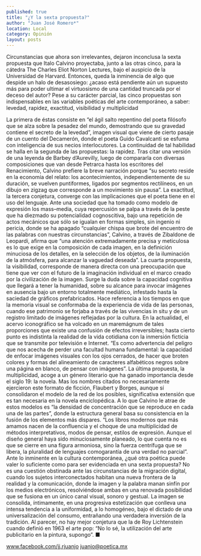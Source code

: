 ```yaml
---
published: true
title: "¿Y la sexta propuesta?"
author: "Juan José Romero*"
location: Local
category: Opinión
layout: posts
---
```


Circunstancias que ahora son irrelevantes, dejaron inconclusa la sexta propuesta que Italo Calvino proyectaba, junto a las otras cinco, para la cátedra The Charles Eliot Norton Lectures, bajo el auspicio de la Universidad de Harvard. Entonces, queda la inminencia de algo que despide un halo de desasosiego: ¿acaso está pendiente aún un supuesto más para poder ultimar el virtuosismo de una cantidad truncada por el deceso del autor? Pese a su carácter parcial, las cinco propuestas son indispensables en las variables poéticas del arte contemporáneo, a saber: levedad, rapidez, exactitud, visibilidad y multiplicidad
 
La primera de éstas consiste en “el ágil salto repentino del poeta filósofo que se alza sobre la pesadez del mundo, demostrando que su gravedad contiene el secreto de la levedad”, imagen visual que viene de cierto pasaje de un cuento del Decamerón, donde el poeta Guido Cavalcanti se esfuma con inteligencia de sus necios interlocutores. La continuidad de tal habilidad se halla en la segunda de las propuestas: la rapidez. Tras citar una versión de una leyenda de Barbey d’Aurevilly, luego de compararla con diversas composiciones que van desde Petrarca hasta los escritores del Renacimiento, Calvino prefiere la breve narración porque “su secreto reside en la economía del relato: los acontecimientos, independientemente de su duración, se vuelven puntiformes, ligados por segmentos rectilíneos, en un dibujo en zigzag que corresponde a un movimiento sin pausa”. 
La exactitud, la tercera conjetura, converge con las implicaciones que el poeta tiene en el uso del lenguaje. Ante una sociedad que ha tomado como modelo de expresión los mass–media, cuya repercusión se palpa a través de la peste que ha diezmado su potencialidad cognoscitiva, bajo una repetición de actos mecánicos que sólo se igualan en formas simples, sin ingenio ni pericia, donde se ha apagado “cualquier chispa que brote del encuentro de las palabras con nuestras circunstancias”, Calvino, a través de Zibaldone de Leopardi, afirma que “una atención extremadamente precisa y meticulosa es lo que exige en la composición de cada imagen, en la definición minuciosa de los detalles, en la selección de los objetos, de la iluminación de la atmósfera, para alcanzar la vaguedad deseada”. 
La cuarta propuesta, la visibilidad, corresponde de manera directa con una preocupación que tiene que ver con el futuro de la imaginación individual en el marco creado por la civilización de la imagen. Surge la duda sobre la capacidad cognitiva que llegará a tener la humanidad, sobre su alcance para invocar imágenes en ausencia bajo un entorno totalmente mediático, infestado hasta la saciedad de gráficos prefabricados. Hace referencia a los tiempos en que la memoria visual se conformaba de la experiencia de vida de las personas, cuando ese patrimonio se forjaba a través de las vivencias in situ y de un registro limitado de imágenes reflejadas por la cultura. En la actualidad, el acervo iconográfico se ha volcado en un maremágnum de tales proporciones que existe una confusión de efectos irreversibles; hasta cierto punto es indistinta la realidad de la vida cotidiana con la inmersión ficticia que se transmite por televisión e Internet. “Es como advertencia del peligro que nos acecha de perder una facultad humana fundamental: la capacidad de enfocar imágenes visuales con los ojos cerrados, de hacer que broten colores y formas del alineamiento de caracteres alfabéticos negros sobre una página en blanco, de pensar con imágenes”. 
La última propuesta, la multiplicidad, acoge a un género literario que ha ganado importancia desde el siglo 19: la novela. Mas los nombres citados no necesariamente ejercieron este formato de ficción, Flaubert y Borges, aunque sí consolidaron el modelo de la red de los posibles, significativa extensión que es tan necesaria en la novela enciclopédica. A lo que Calvino le atrae de estos modelos es “la densidad de concentración que se reproduce en cada una de las partes”, donde la estructura general basa su consistencia en la fusión de los elementos más dispares. “Los libros modernos que más amamos nacen de la confluencia y el choque de una multiplicidad de métodos interpretativos, modos de pensar, estilos de expresión. Aunque el diseño general haya sido minuciosamente planeado, lo que cuenta no es que se cierre en una figura armoniosa, sino la fuerza centrífuga que se libera, la pluralidad de lenguajes comogarantía de una verdad no parcial”.
Ante lo inminente en la cultura contemporánea, ¿qué otra poética puede valer lo suficiente como para ser evidenciada en una sexta propuesta? No es una cuestión obstinada ante las circunstancias de la migración digital, cuando los sujetos interconectados habitan una nueva frontera de la realidad y la comunicación, donde la imagen y la palabra manan sinfín por los medios electrónicos, resolviéndose ambas en una renovada posibilidad que se fusiona en un único canal visual, sonoro y gestual. La imagen se consolida, íntimamente, en una progresiva estetización que conlleva una intensa tendencia a la uniformidad, a lo homogéneo, bajo el dictado de una universalización del consumo, entrañando una verdadera inversión de la tradición. Al parecer, no hay mejor conjetura que la de Roy Lichtenstein cuando definió en 1963 el arte pop: “No lo sé, la utilización del arte publicitario en la pintura, supongo”. ■

www.facebook.com/jj.rjuanjo
juanjo@poetica.mx
